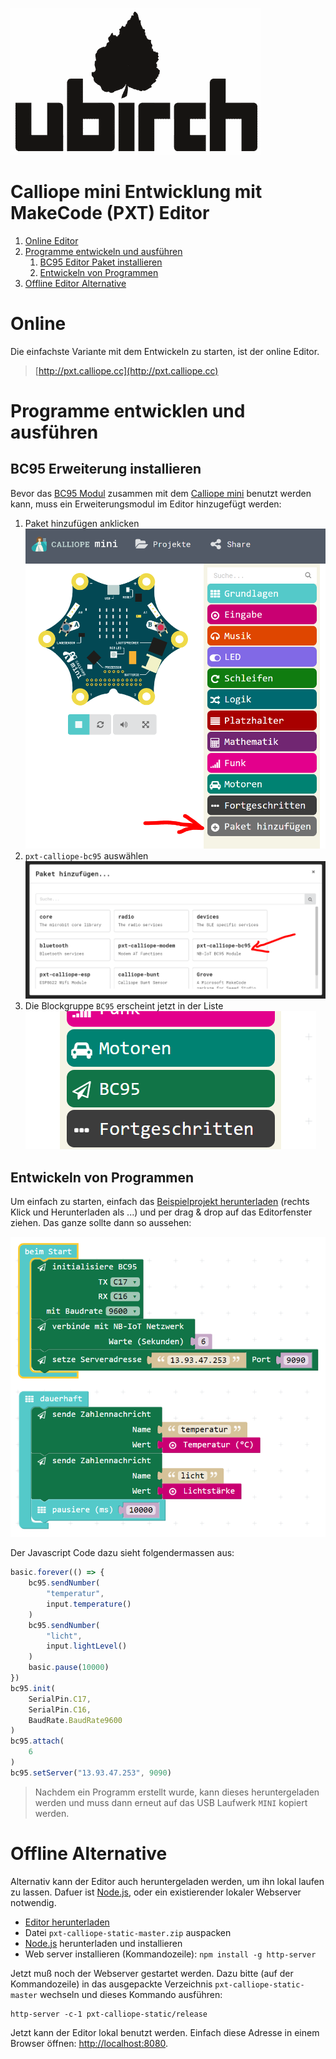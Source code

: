 [![ubirch GmbH](files/ubirch.png)](https://ubirch.com)

# Calliope mini Entwicklung mit MakeCode (PXT) Editor

1. [Online Editor](#online)
2. [Programme entwickeln und ausführen](#programme-entwicklen-und-ausführen)
    1. [BC95 Editor Paket installieren](#bc95-erweiterung-installieren)
    2. [Entwickeln von Programmen](#entwickeln-von-programmen)
3. [Offline Editor Alternative](#offline-alternative)
    
# Online 
Die einfachste Variante mit dem Entwickeln zu starten, ist der online Editor.

> [http://pxt.calliope.cc](http://pxt.calliope.cc)

# Programme entwicklen und ausführen

## BC95 Erweiterung installieren

Bevor das [BC95 Modul](http://www.quectel.com/product/bc95.htm) zusammen mit dem [Calliope mini](https://calliope.cc)
benutzt werden kann, muss ein Erweiterungsmodul im Editor hinzugefügt werden:

1. Paket hinzufügen anklicken<br/>![1](files/de-packet-add.png) 
2. `pxt-calliope-bc95` auswählen<br/>![2](files/de-packet-add-1.png)
3. Die Blockgruppe `BC95` erscheint jetzt in der Liste<br/>![3](files/de-packet-add-2.png)

## Entwickeln von Programmen

Um einfach zu starten, einfach das [Beispielprojekt herunterladen](https://raw.githubusercontent.com/ubirch/telekom-nbiot-hackathon-2017/master/mini-DE-NB-IoT-Example.hex) (rechts Klick und Herunterladen als ...) und per drag & drop auf das Editorfenster ziehen.
Das ganze sollte dann so aussehen:

![Beispielprojekt](files/de-example.png)

Der Javascript Code dazu sieht folgendermassen aus:

```typescript
basic.forever(() => {
    bc95.sendNumber(
        "temperatur",
        input.temperature()
    )
    bc95.sendNumber(
        "licht",
        input.lightLevel()
    )
    basic.pause(10000)
})
bc95.init(
    SerialPin.C17,
    SerialPin.C16,
    BaudRate.BaudRate9600
)
bc95.attach(
    6
)
bc95.setServer("13.93.47.253", 9090)
```

> Nachdem ein Programm erstellt wurde, kann dieses heruntergeladen werden und muss dann erneut auf 
> das USB Laufwerk `MINI` kopiert werden.

# Offline Alternative
Alternativ kann der Editor auch heruntergeladen werden, um ihn lokal laufen 
zu lassen. Dafuer ist [Node.js](https://nodejs.org/en/), oder ein existierender
lokaler Webserver notwendig. 

- [Editor herunterladen](https://github.com/calliope-mini/pxt-calliope-static/archive/master.zip)
- Datei `pxt-calliope-static-master.zip` auspacken
- [Node.js](https://nodejs.org/en/) herunterladen und installieren
- Web server installieren (Kommandozeile): `npm install -g http-server`

Jetzt muß noch der Webserver gestartet werden. Dazu bitte (auf der Kommandozeile)
in das ausgepackte Verzeichnis `pxt-calliope-static-master` wechseln und dieses
Kommando ausführen:

```
http-server -c-1 pxt-calliope-static/release
```

Jetzt kann der Editor lokal benutzt werden. Einfach diese Adresse in einem
Browser öffnen: [http://localhost:8080](http://localhost:8080).
